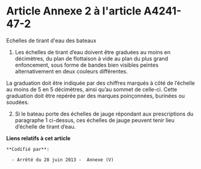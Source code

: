 # Article Annexe 2 à l'article A4241-47-2

Echelles de tirant d'eau des bateaux 

1. Les échelles de tirant d’eau doivent être graduées au moins en décimètres, du plan de flottaison à vide au plan du plus
grand enfoncement, sous forme de bandes bien visibles peintes alternativement en deux couleurs différentes.

La graduation doit être indiquée par des chiffres marqués à côté de l’échelle au moins de 5 en 5 décimètres, ainsi qu’au
sommet de celle-ci. Cette graduation doit être repérée par des marques poinçonnées, burinées ou soudées.

2. Si le bateau porte des échelles de jauge répondant aux prescriptions du paragraphe 1 ci-dessus, ces échelles de jauge
peuvent tenir lieu d’échelle de tirant d’eau.

**Liens relatifs à cet article**

	**Codifié par**:

	  - Arrêté du 28 juin 2013 -  Annexe (V)
